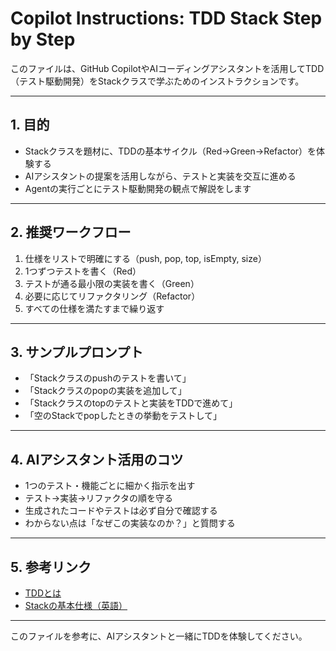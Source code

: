 # Copilot Instructions: TDD Stack Step by Step

このファイルは、GitHub CopilotやAIコーディングアシスタントを活用してTDD（テスト駆動開発）をStackクラスで学ぶためのインストラクションです。


---

## 1. 目的

- Stackクラスを題材に、TDDの基本サイクル（Red→Green→Refactor）を体験する
- AIアシスタントの提案を活用しながら、テストと実装を交互に進める
- Agentの実行ごとにテスト駆動開発の観点で解説をします

---

## 2. 推奨ワークフロー

1. 仕様をリストで明確にする（push, pop, top, isEmpty, size）
2. 1つずつテストを書く（Red）
3. テストが通る最小限の実装を書く（Green）
4. 必要に応じてリファクタリング（Refactor）
5. すべての仕様を満たすまで繰り返す

---

## 3. サンプルプロンプト

- 「Stackクラスのpushのテストを書いて」
- 「Stackクラスのpopの実装を追加して」
- 「Stackクラスのtopのテストと実装をTDDで進めて」
- 「空のStackでpopしたときの挙動をテストして」

---

## 4. AIアシスタント活用のコツ

- 1つのテスト・機能ごとに細かく指示を出す
- テスト→実装→リファクタの順を守る
- 生成されたコードやテストは必ず自分で確認する
- わからない点は「なぜこの実装なのか？」と質問する

---

## 5. 参考リンク

- [TDDとは](https://ja.wikipedia.org/wiki/テスト駆動開発)
- [Stackの基本仕様（英語）](https://en.wikipedia.org/wiki/Stack_(abstract_data_type))

---

このファイルを参考に、AIアシスタントと一緒にTDDを体験してください。
